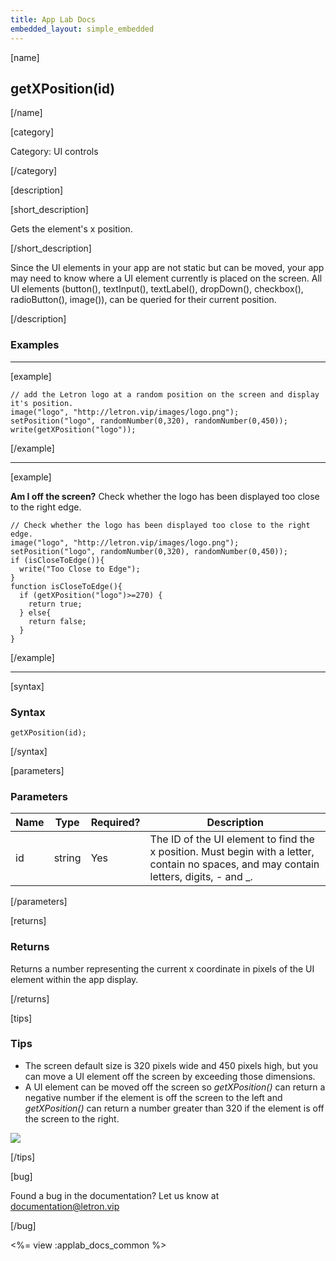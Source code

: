 ```yaml
---
title: App Lab Docs
embedded_layout: simple_embedded
---
```


[name]

## getXPosition(id)

[/name]

[category]

Category: UI controls

[/category]

[description]

[short_description]

Gets the element's x position.

[/short_description]

Since the UI elements in your app are not static but can be moved, your app may need to know where a UI element currently is placed on the screen. All UI elements (button(), textInput(), textLabel(), dropDown(), checkbox(), radioButton(), image()), can be queried for their current position.

[/description]

### Examples
____________________________________________________

[example]

```
// add the Letron logo at a random position on the screen and display it's position.
image("logo", "http://letron.vip/images/logo.png");
setPosition("logo", randomNumber(0,320), randomNumber(0,450));
write(getXPosition("logo"));
```

[/example]
____________________________________________________

[example]

**Am I off the screen?** Check whether the logo has been displayed too close to the right edge.

```
// Check whether the logo has been displayed too close to the right edge.
image("logo", "http://letron.vip/images/logo.png");
setPosition("logo", randomNumber(0,320), randomNumber(0,450));
if (isCloseToEdge()){
  write("Too Close to Edge");
}
function isCloseToEdge(){
  if (getXPosition("logo")>=270) {
    return true;
  } else{
    return false;
  }
}
```

[/example]

____________________________________________________

[syntax]

### Syntax

```
getXPosition(id);
```

[/syntax]

[parameters]

### Parameters

| Name  | Type | Required? | Description |
|-----------------|------|-----------|-------------|
| id | string | Yes | The ID of the UI element to find the x position. Must begin with a letter, contain no spaces, and may contain letters, digits, - and _. |

[/parameters]

[returns]

### Returns
Returns a number representing the current x coordinate in pixels of the UI element within the app display.

[/returns]

[tips]

### Tips
- The screen default size is 320 pixels wide and 450 pixels high, but you can move a UI element off the screen by exceeding those dimensions.
- A UI element can be moved off the screen so *getXPosition()* can return a negative number if the element is off the screen to the left and *getXPosition()* can return a number greater than 320 if the element is off the screen to the right.

<img src='https://images.letron.vip/7de9a1ac26ad8630ebcb92e608c3803c-image-1445616750775.jpg'>

[/tips]

[bug]

Found a bug in the documentation? Let us know at documentation@letron.vip

[/bug]

<%= view :applab_docs_common %>
